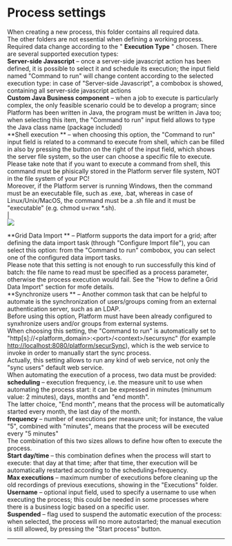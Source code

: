 # Process settings

When creating a new process, this folder contains all required data.  
The other folders are not essential when defining a working process.  
Required data change according to the " **Execution Type** " chosen. There are several supported execution types:  
 **Server-side Javascript**  – once a server-side javascript action has been defined, it is possible to select it and schedule its execution; the input field named "Command to run" will change content according to the selected execution type: in case of "Server-side Javascript", a combobox is showed, containing all server-side javascript actions  
 **Custom Java Business component**  – when a job to execute is particularly complex, the only feasible scenario could be to develop a program; since Platform has been written in Java, the program must be written in Java too; when selecting this item, the "Command to run" input field allows to type the Java class name \(package included\)  
 **Shell execution ** – when choosing this option, the "Command to run" input field is related to a command to execute from shell, which can be filled in also by pressing the button on the right of the input field, which shows the server file system, so the user can choose a specific file to execute.  
Please take note that if you want to execute a command from shell, this command must be phisically stored in the Platform server file system, NOT in the file system of your PC!  
Moreover, if the Platform server is running Windows, then the command must be an executable file, such as .exe, .bat, whereas in case of Linux/Unix/MacOS, the command must be a .sh file and it must be "executable" \(e.g. chmod u=rwx \*.sh\).  
\|  
![](http://4wsplatform.org/wp-content/plugins../../uploads/media/copiadischedulermanual/image07.png)

**Grid Data Import ** – Platform supports the data import for a grid; after defining the data import task \(through "Configure Import file"\), you can select this option: from the "Command to run" combobox, you can select one of the configured data import tasks.  
Please note that this setting is not enough to run successfully this kind of batch: the file name to read must be specified as a process parameter, otherwise the process execution would fail. See the "How to define a Grid Data Import" section for mofe details.  
 **Synchronize users ** – Another common task that can be helpful to automate is the synchronization of users/groups coming from an external authentication server, such as an LDAP.  
Before using this option, Platform must have been already configured to synxhronize users and/or groups from external systems.  
When choosing this setting, the "Command to run" is automatically set to "http\[s\]://&lt;platform\_domain&gt;:&lt;port&gt;/&lt;context&gt;/secursync" \(for example [http://localhost:8080/platform/securSync](http://localhost:8080/platform/securSync)\), which is the web service to invoke in order to manually start the sync process.  
Actually, this setting allows to run any kind of web service, not only the "sync users" default web service.  
When automating the execution of a process, two data must be provided:  
 **scheduling**  – execution frequency, i.e. the measure unit to use when automating the process start: it can be expressed in minutes \(minumum value: 2 minutes\), days, months and "end month".  
The latter choice, "End month", means that the process will be automatically started every month, the last day of the month.  
 **frequency**  – number of executions per measure unit; for instance, the value "5", combined with "minutes", means that the process will be executed every "5 minutes"  
The combination of this two sizes allows to define how often to execute the process.  
 **Start day/time**  – this combination defines when the process will start to execute: that day at that time; after that time, ther execution will be automatically restarted according to the scheduling+frequency.  
 **Max executions**  – maximum number of executions before cleaning up the old recordings of previous executions, showing in the "Executions" folder.  
 **Username**  – optional input field, used to specify a username to use when executing the process; this could be needed in some processes where there is a business logic based on a specific user.  
 **Suspended**  – flag used to suspend the automatic execution of the process: when selected, the process will no more autostarted; the manual execution is still allowed, by pressing the "Start process" button.

---



